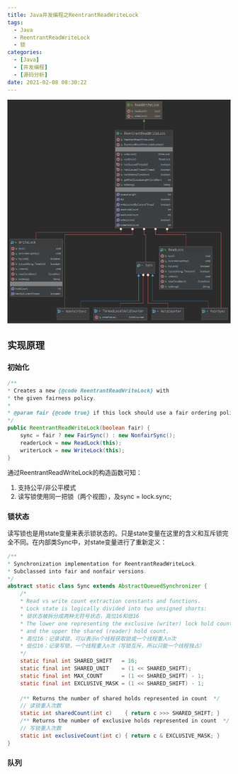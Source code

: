 ```yaml
---
title: Java并发编程之ReentrantReadWriteLock
tags:
  - Java
  - ReentrantReadWriteLock
  - 锁
categories:
  - [Java]
  - [并发编程]
  - [源码分析]
date: 2021-02-08 08:30:22
---
```

<div align=center>

![类图](Java并发编程之ReentrantReadWriteLock/1591534830113.png)

</div>
<!--more-->

## 实现原理

### 初始化

```java
/**
* Creates a new {@code ReentrantReadWriteLock} with
* the given fairness policy.
*
* @param fair {@code true} if this lock should use a fair ordering policy
*/
public ReentrantReadWriteLock(boolean fair) {
    sync = fair ? new FairSync() : new NonfairSync();
    readerLock = new ReadLock(this);
    writerLock = new WriteLock(this);
}
```

通过ReentrantReadWriteLock的构造函数可知：

1. 支持公平/非公平模式
2. 读写锁使用同一把锁（两个视图），及sync = lock.sync;

### 锁状态

读写锁也是用state变量来表示锁状态的。只是state变量在这里的含义和互斥锁完全不同。在内部类Sync中，对state变量进行了重新定义：

```java
/**
* Synchronization implementation for ReentrantReadWriteLock.
* Subclassed into fair and nonfair versions.
*/
abstract static class Sync extends AbstractQueuedSynchronizer {
    /*
    * Read vs write count extraction constants and functions.
    * Lock state is logically divided into two unsigned shorts:
    * 锁状态被拆分成两种无符号状态，高位16和低16
    * The lower one representing the exclusive (writer) lock hold count,
    * and the upper the shared (reader) hold count.
    * 高位16：记录读锁，可以表示n个线程获取锁或一个线程重入n次
    * 低位16：记录写锁，一个线程重入n次（写锁互斥，所以只能一个线程独占）
    */
    static final int SHARED_SHIFT   = 16;
    static final int SHARED_UNIT    = (1 << SHARED_SHIFT);
    static final int MAX_COUNT      = (1 << SHARED_SHIFT) - 1;
    static final int EXCLUSIVE_MASK = (1 << SHARED_SHIFT) - 1;

    /** Returns the number of shared holds represented in count  */
    // 读锁重入次数
    static int sharedCount(int c)    { return c >>> SHARED_SHIFT; }
    /** Returns the number of exclusive holds represented in count  */
    // 写锁重入次数
    static int exclusiveCount(int c) { return c & EXCLUSIVE_MASK; }
}
```

### 队列